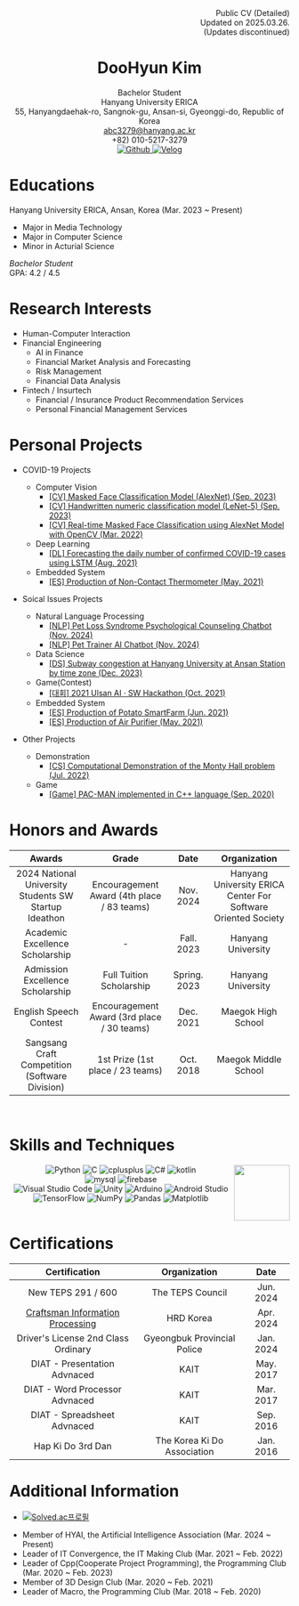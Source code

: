 <div align = "right"> Public CV (Detailed) </br>
Updated on 2025.03.26. </br>
(Updates discontinued)
</div>

<div align='center'>

  # DooHyun Kim  
  Bachelor Student  
  Hanyang University ERICA  
  55, Hanyangdaehak-ro, Sangnok-gu, Ansan-si, Gyeonggi-do, Republic of Korea  
  abc3279@hanyang.ac.kr  
  +82) 010-5217-3279  
  <a href = "https://github.com/abc3279"> <img src="https://img.shields.io/badge/Github-181717.svg?&style=flat-square&logo=Github&logoColor=white" alt="Github"> </a>
  <a href = "https://velog.io/@abc3279/about"> <img src="https://img.shields.io/badge/-Blog-20C997.svg?&style=flat-square&logo=Velog&logoColor=white" alt="Velog"> </a> 
</div>

# Educations
Hanyang University ERICA, Ansan, Korea  (Mar. 2023 ~ Present)
- Major in Media Technology
- Major in Computer Science
- Minor in Acturial Science

_Bachelor Student_  
GPA: 4.2 / 4.5

# Research Interests
- Human-Computer Interaction
- Financial Engineering
  - AI in Finance
  - Financial Market Analysis and Forecasting
  - Risk Management  
  - Financial Data Analysis
- Fintech / Insurtech
  - Financial / Insurance Product Recommendation Services
  - Personal Financial Management Services 
 
# Personal Projects
- COVID-19 Projects
  - Computer Vision
    - [[CV] Masked Face Classification Model (AlexNet) (Sep. 2023)](https://velog.io/@abc3279/%EB%A7%88%EC%8A%A4%ED%81%AC-%EC%96%BC%EA%B5%B4-%EB%B6%84%EB%A5%98-%EB%AA%A8%EB%8D%B8-AlexNet)
    - [[CV] Handwritten numeric classification model (LeNet-5) (Sep. 2023)](https://velog.io/@abc3279/%EC%86%90%EA%B8%80%EC%94%A8-%EB%B6%84%EB%A5%98-%EB%AA%A8%EB%8D%B8-LeNet-5)
    - [[CV] Real-time Masked Face Classification using AlexNet Model with OpenCV (Mar. 2022)](https://velog.io/@abc3279/CV-%EC%8B%A4%EC%8B%9C%EA%B0%84-%EB%A7%88%EC%8A%A4%ED%81%AC-%EC%96%BC%EA%B5%B4-%EB%B6%84%EB%A5%98-%EC%97%B4%ED%99%94%EC%83%81)
  - Deep Learning
    - [[DL] Forecasting the daily number of confirmed COVID-19 cases using LSTM (Aug. 2021)](https://velog.io/@abc3279/%EC%BD%94%EB%A1%9C%EB%82%9819-%ED%99%95%EC%A7%84%EC%9E%90%EC%88%98-%EC%98%88%EC%B8%A1-LSTM)
  - Embedded System
    - [[ES] Production of Non-Contact Thermometer (May. 2021)](https://velog.io/@abc3279/%EB%B9%84%EC%A0%91%EC%B4%89%EC%8B%9D-%EC%B2%B4%EC%98%A8%EA%B3%84-%EC%A0%9C%EC%9E%91) 


- Soical Issues Projects
  - Natural Language Processing
    - [[NLP] Pet Loss Syndrome Psychological Counseling Chatbot (Nov. 2024)](https://velog.io/@abc3279/NLP-%ED%8E%AB%EB%A1%9C%EC%8A%A4-%EC%8B%AC%EB%A6%AC%EC%83%81%EB%8B%B4-%EC%B1%97%EB%B4%87)
    - [[NLP] Pet Trainer AI Chatbot (Nov. 2024)](https://velog.io/@abc3279/NLP-%EB%B0%98%EB%A0%A4%EB%8F%99%EB%AC%BC-%ED%9B%88%EB%A0%A8%EC%82%AC-AI-%EC%B1%97%EB%B4%87-%EA%B0%95%ED%98%95%EC%9A%B1-AI-36zr1sj5)
  - Data Science
    - [[DS] Subway congestion at Hanyang University at Ansan Station by time zone (Dec. 2023)](https://velog.io/@abc3279/%EC%A7%80%ED%95%98%EC%B2%A0)
  - Game(Contest)
    - [[대회] 2021 Ulsan AI · SW Hackathon (Oct. 2021)](https://velog.io/@abc3279/2021-%EC%9A%B8%EC%82%B0-AI-SW-%ED%95%B4%EC%BB%A4%ED%86%A4) 
  - Embedded System
    - [[ES] Production of Potato SmartFarm (Jun. 2021)](https://velog.io/@abc3279/ES-%EA%B0%90%EC%9E%90-%EC%8A%A4%EB%A7%88%ED%8A%B8%ED%8C%9C-%EC%A0%9C%EC%9E%91)
    - [[ES] Production of Air Purifier (May. 2021)](https://velog.io/@abc3279/%EA%B3%B5%EA%B8%B0%EC%B2%AD%EC%A0%95%EA%B8%B0-%EC%A0%9C%EC%9E%91)



- Other Projects
  - Demonstration
    - [[CS] Computational Demonstration of the Monty Hall problem (Jul. 2022)](https://velog.io/@abc3279/%EB%AA%AC%ED%8B%B0-%ED%99%80-%EB%AC%B8%EC%A0%9C%EC%9D%98-%ED%94%84%EB%A1%9C%EA%B7%B8%EB%9E%98%EB%B0%8D%EC%A0%81-%EC%A6%9D%EB%AA%85)
  - Game
    - [[Game] PAC-MAN implemented in C++ language (Sep. 2020)](https://velog.io/@abc3279/PAC-MAN)
  
  
# Honors and Awards
| Awards | Grade | Date | Organization |
| :--: | :--: | :--: | :--: |
| 2024 National University Students SW Startup Ideathon  | Encouragement Award (4th place / 83 teams) | Nov. 2024 | Hanyang University ERICA Center For Software Oriented Society |
| Academic Excellence Scholarship | - | Fall. 2023 | Hanyang University |
| Admission Excellence Scholarship | Full Tuition Scholarship | Spring. 2023 | Hanyang University |
| English Speech Contest | Encouragement Award (3rd place / 30 teams) | Dec. 2021 | Maegok High School |
| Sangsang Craft Competition (Software Division) | 1st Prize (1st place / 23 teams) | Oct. 2018 | Maegok Middle School |

</br>

# Skills and Techniques
<div align="center">
  <img align="right" src="https://github-readme-stats.vercel.app/api/top-langs/?username=abc3279&layout=compact&theme=dracula&langs_count=8" height=100px />
  
  <img src="https://img.shields.io/badge/Python-3776AB.svg?&style=flat-square&logo=Python&logoColor=white" alt="Python">
  <img src="https://img.shields.io/badge/C-A8B9CC.svg?&style=flat-square&logo=C&logoColor=white" alt="C">
  <img src="https://img.shields.io/badge/-C++-00599C.svg?&style=flat-square&logo=cplusplus&logoColor=white" alt="cplusplus">
  <img src="https://img.shields.io/badge/C%23-007ACC.svg?&style=flat-square&logo=cplusplus&logoColor=white" alt="C#">
  <img src="https://img.shields.io/badge/Kotlin-7F52FF.svg?&style=flat-square&logo=kotlin&logoColor=white" alt="kotlin">  
  </br>

  <img src="https://img.shields.io/badge/MySQL-4479A1.svg?&style=flat-square&logo=mysql&logoColor=white" alt="mysql">
  <img src="https://img.shields.io/badge/Firebase-DD2C00.svg?&style=flat-square&logo=firebase&logoColor=white" alt="firebase">  
  </br>

  <img src="https://img.shields.io/badge/Visual%20Studio%20Code-007ACC.svg?&style=flat-square&logo=Visual%20Studio%20Code&logoColor=white" alt="Visual Studio Code">
  <img src="https://img.shields.io/badge/Unity-F8F8F8.svg?&style=flat-square&logo=Unity&logoColor=black" alt="Unity">
  <img src="https://img.shields.io/badge/Arduino-00878F.svg?&style=flat-square&logo=arduino&logoColor=white" alt="Arduino">
  <img src="https://img.shields.io/badge/Android%20Studio-3DDC84.svg?&style=flat-square&logo=Android%20Studio&logoColor=white" alt="Android Studio">  
  </br>

  <img src="https://img.shields.io/badge/TensorFlow-FF6F00.svg?&style=flat-square&logo=tensorflow&logoColor=white" alt="TensorFlow">
  <img src="https://img.shields.io/badge/NumPy-013243.svg?&style=flat-square&logo=numpy&logoColor=white" alt="NumPy">
  <img src="https://img.shields.io/badge/Pandas-150458.svg?&style=flat-square&logo=pandas&logoColor=white" alt="Pandas">
  <img src="https://img.shields.io/badge/Matplotlib-0077B6.svg?&style=flat-square&logo=Matplotlib&logoColor=white" alt="Matplotlib">
  </br>
</div>

</br>

# Certifications
| Certification | Organization | Date |
| :--: | :--: | :--: |
| New TEPS 291 / 600 | The TEPS Council | Jun. 2024 |
| [Craftsman Information Processing](https://velog.io/@abc3279/%EC%A0%95%EB%B3%B4%EC%B2%98%EB%A6%AC%EA%B8%B0%EB%8A%A5%EC%82%AC-%ED%9B%84%EA%B8%B0) | HRD Korea | Apr. 2024 |
| Driver's License 2nd Class Ordinary | Gyeongbuk Provincial Police | Jan. 2024 |
| DIAT - Presentation Advnaced | KAIT | May. 2017 |
| DIAT - Word Processor Advnaced | KAIT | Mar. 2017 |
| DIAT - Spreadsheet Advnaced | KAIT | Sep. 2016 |
| Hap Ki Do 3rd Dan | The Korea Ki Do Association | Jan. 2016 |

# Additional Information
- [![Solved.ac프로필](http://mazassumnida.wtf/api/mini/generate_badge?boj=abc3279)](https://solved.ac/abc3279)

</bn>

- Member of HYAI, the Artificial Intelligence Association (Mar. 2024 ~ Present)
- Leader of IT Convergence, the IT Making Club (Mar. 2021 ~ Feb. 2022)
- Leader of Cpp(Cooperate Project Programming), the Programming Club (Mar. 2020 ~ Feb. 2023)
- Member of 3D Design Club (Mar. 2020 ~ Feb. 2021)
- Leader of Macro, the Programming Club (Mar. 2018 ~ Feb. 2020)  